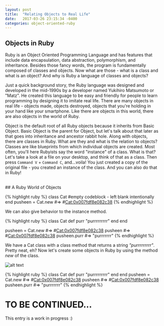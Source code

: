 ```yaml
---
layout: post
title:  "Relating Objects to Real Life"
date:   2017-03-26 23:15:34 -0400
categories: object-oriented-ruby
---
```

## Objects in Ruby
Ruby is an Object Oriented Programming Language and has features that include data encapsulation, data abstraction, polymorphism, and inheritance. Besides those fancy words, the program is fundamentally composed of classes and objects. Now what are those - what is a class and what is an object? And why is Ruby a language of classes and objects?

Just a quick background story, the Ruby language was designed and developed in the mid-1990s by a developer named Yukihiro Matsumoto or  "Matz". He created this language to be easy and friendly for people to learn programming by designing it to imitate real life. There are many objects in real life - objects made, objects destroyed, objects that you're holding in your hand like your smartphone. Like there are objects in this world, there are also objects in the world of Ruby.

Object is the default root of all Ruby objects because it inherits from Basic Object. Basic Object is the parent for Object, but let's talk about that later as that goes into inheritance and ancestor rabbit hole. Along with objects, there are classes in Ruby. What are they and what is the relation to objects? Classes are like blueprints from which individual objects are created. Most often, you'll here Rubyists say the word "instance" of a class. What is that? Let's take a look at a file on your desktop, and think of that as a class. Then press `Command V` + `Command C`, and...voila! You just created a copy of the original file - you created an instance of the class. And you can also do that in Ruby!

<br>
## A Ruby World of Objects

{% highlight ruby %}
class Cat
  #empty codeblock - left blank intentionally
end
pusheen = Cat.new
#=> #<Cat:0x007fdf8e082c38>
{% endhighlight %}

We can also give behavior to the instance method.

{% highlight ruby %}
class Cat
  def purr
    "purrrrrrrrr"
  end
end

pusheen = Cat.new
#=> #<Cat:0x007fdf8e082c38>
pusheen
#=> #<Cat:0x007fdf8e082c38>
pusheen.purr
#=> "purrrrrrr"
{% endhighlight %}

We have a Cat class with a class method that returns a string *"purrrrrrrrr"*. Pretty neat, eh? Now let's create some objects in Ruby by using the method *new* of the class.

![alt text][Instances of Cats]

{% highlight ruby %}
class Cat
  def purr
    "purrrrrrrrr"
  end
end
pusheen = Cat.new
#=> #<Cat:0x007fdf8e082c38>
pusheen
#=> #<Cat:0x007fdf8e082c38>
pusheen.purr
#=> "purrrrrrr"
{% endhighlight %}

# TO BE CONTINUED...
This entry is a work in progress :)

[Pusheen eats a donut]: https://s-media-cache-ak0.pinimg.com/736x/74/c8/e7/74c8e715f884aa7aa084f3e07449f70b.jpg
"Pusheen eats a donut"

[Instances of Cats]: https://s-media-cache-ak0.pinimg.com/736x/84/a5/44/84a5445465b4a963a9e0a4466b892765.jpg "Instances of Cats"
